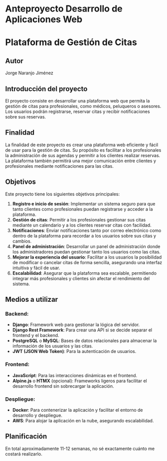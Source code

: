 # Anteproyecto Desarrollo de Aplicaciones Web
# Plataforma de Gestión de Citas

## Autor
Jorge Naranjo Jiménez

## Introducción del proyecto

El proyecto consiste en desarrollar una plataforma web que permita la gestión de citas para profesionales, como médicos, peluqueros o asesores. Los usuarios podrán registrarse, reservar citas y recibir notificaciones sobre sus reservas.

## Finalidad

La finalidad de este proyecto es crear una plataforma web eficiente y fácil de usar para la gestión de citas. Su propósito es facilitar a los profesionales la administración de sus agendas y permitir a los clientes realizar reservas. La plataforma también permitirá una mejor comunicación entre clientes y profesionales mediante notificaciones para las citas.

## Objetivos

Este proyecto tiene los siguientes objetivos principales:

1. **Registro e inicio de sesión**: Implementar un sistema seguro para que tanto clientes como profesionales puedan registrarse y acceder a la plataforma.
2. **Gestión de citas**: Permitir a los profesionales gestionar sus citas mediante un calendario y a los clientes reservar citas con facilidad.
3. **Notificaciones**: Enviar notificaciones tanto por correo electrónico como dentro de la plataforma para recordar a los usuarios sobre sus citas y cambios.
4. **Panel de administración**: Desarrollar un panel de administración donde los administradores puedan gestionar tanto los usuarios como las citas.
5. **Mejorar la experiencia del usuario**: Facilitar a los usuarios la posibilidad de modificar o cancelar citas de forma sencilla, asegurando una interfaz intuitiva y fácil de usar.
6. **Escalabilidad**: Asegurar que la plataforma sea escalable, permitiendo integrar más profesionales y clientes sin afectar el rendimiento del sistema.

## Medios a utilizar

### Backend:
- **Django**: Framework web para gestionar la lógica del servidor.
- **Django Rest Framework**: Para crear una API si se decide separar el frontend y el backend.
- **PostgreSQL** o **MySQL**: Bases de datos relacionales para almacenar la información de los usuarios y las citas.
- **JWT (JSON Web Token)**: Para la autenticación de usuarios.

### Frontend:
- **JavaScript**: Para las interacciones dinámicas en el frontend.
- **Alpine.js** o **HTMX** (opcional): Frameworks ligeros para facilitar el desarrollo frontend sin sobrecargar la aplicación.

### Despliegue:
- **Docker**: Para contenerizar la aplicación y facilitar el entorno de desarrollo y despliegue.
- **AWS**: Para alojar la aplicación en la nube, asegurando escalabilidad.

## Planificación
En total aproximadamente 11-12 semanas, no sé exactamente cuánto me costará realizarlo.

